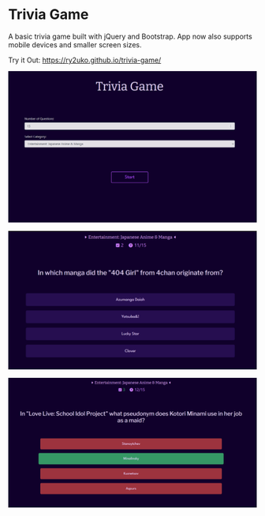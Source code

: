 # Trivia Game
A basic trivia game built with jQuery and Bootstrap. App now also supports mobile devices and smaller screen sizes.

Try it Out: https://ry2uko.github.io/trivia-game/

![screenshot-title](img/titlescreenshot.png)

![screenshot1](img/gamescreenshot.png)

![screenshot2](img/gamescreenshot2.png)
